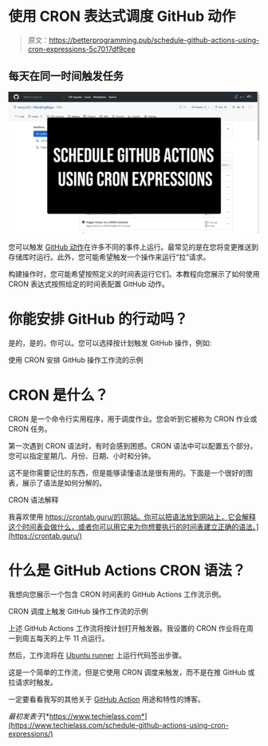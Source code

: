 # 使用 CRON 表达式调度 GitHub 动作

> 原文：<https://betterprogramming.pub/schedule-github-actions-using-cron-expressions-5c7017df9cee>

## 每天在同一时间触发任务

![](img/83496708b89dc205e9f4a6f19692d58c.png)

您可以触发 [GitHub 动作](https://www.techielass.com/tag/github-actions/)在许多不同的事件上运行。最常见的是在您将变更推送到存储库时运行。此外，您可能希望触发一个操作来运行“拉”请求。

构建操作时，您可能希望按照定义的时间表运行它们。本教程向您展示了如何使用 CRON 表达式按照给定的时间表配置 GitHub 动作。

# 你能安排 GitHub 的行动吗？

是的，是的，你可以。您可以选择按计划触发 GitHub 操作，例如:

使用 CRON 安排 GitHub 操作工作流的示例

# CRON 是什么？

CRON 是一个命令行实用程序，用于调度作业。您会听到它被称为 CRON 作业或 CRON 任务。

第一次遇到 CRON 语法时，有时会感到困惑。CRON 语法中可以配置五个部分。您可以指定星期几、月份、日期、小时和分钟。

这不是你需要记住的东西，但是能够读懂语法是很有用的。下面是一个很好的图表，展示了语法是如何分解的。

CRON 语法解释

我喜欢使用 https://crontab.guru/的[网站。你可以把语法放到网站上，它会解释这个时间表会做什么，或者你可以用它来为你想要执行的时间表建立正确的语法。](https://crontab.guru/)

# 什么是 GitHub Actions CRON 语法？

我想向您展示一个包含 CRON 时间表的 GitHub Actions 工作流示例。

CRON 调度上触发 GitHub 操作工作流的示例

上述 GitHub Actions 工作流将按计划打开触发器。我设置的 CRON 作业将在周一到周五每天的上午 11 点运行。

然后，工作流将在 [Ubuntu runner](https://www.techielass.com/github-runners/) 上运行代码签出步骤。

这是一个简单的工作流，但是它使用 CRON 调度来触发，而不是在推 GitHub 或拉请求时触发。

一定要看看我写的其他关于 [GitHub Action](https://www.techielass.com/tag/github-actions/) 用途和特性的博客。

*最初发表于*[*https://www.techielass.com*](https://www.techielass.com/schedule-github-actions-using-cron-expressions/)